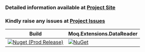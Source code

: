 ### Detailed information available at [Project Site](https://alfusinigoj.github.io/moq_datareader)

### Kindly raise any issues at [Project Issues](https://github.com/alfusinigoj/moq_datareader/issues)

Build | Moq.Extensions.DataReader |
--- | --- |
[![Nuget (Prod Release)](https://github.com/alfusinigoj/moq_datareader/actions/workflows/prod-release-pipeline.yml/badge.svg)](https://github.com/alfusinigoj/moq_datareader/actions/workflows/prod-release-pipeline.yml) | [![NuGet](https://img.shields.io/nuget/v/Moq.Extensions.DataReader.svg?style=flat-square)](http://www.nuget.org/packages/Moq.Extensions.DataReader)
